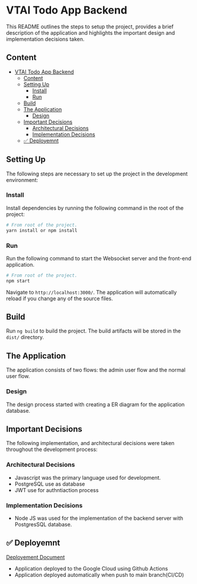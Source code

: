 # VTAI Todo App Backend

This README outlines the steps to setup the project, provides a brief description of the application and highlights the important design and implementation decisions taken.

## Content

- [VTAI Todo App Backend](#vtai-todo-app-backend)
  - [Content](#content)
  - [Setting Up](#setting-up)
    - [Install](#install)
    - [Run](#run)
  - [Build](#build)
  - [The Application](#the-application)
    - [Design](#design)
  - [Important Decisions](#important-decisions)
    - [Architectural Decisions](#architectural-decisions)
    - [Implementation Decisions](#implementation-decisions)
  - [✅ Deployemnt](#-deployemnt)

## Setting Up

The following steps are necessary to set up the project in the development environment:

### Install

Install dependencies by running the following command in the root of the project:

```bash
# From root of the project.
yarn install or npm install
```
### Run

Run the following command to start the Websocket server and the front-end application.

```bash
# From root of the project.
npm start
```
Navigate to `http://localhost:3000/`. The application will automatically reload if you change any of the source files.

## Build

Run `ng build` to build the project. The build artifacts will be stored in the `dist/` directory.

## The Application

The application consists of two flows: the admin user flow and the normal user flow.

### Design

The design process started with creating a ER diagram for the application database.

## Important Decisions

The following implementation, and architectural decisions were taken throughout the development process:

### Architectural Decisions


- Javascript was the primary language used for development.
- PostgreSQL use as database
- JWT use for authntiaction process

### Implementation Decisions

- Node JS was used for the implementation of the backend server with PostgresSQL database.

## ✅ Deployemnt

[Deployement Document]("docs/resources/VTAI%20-%20Todo%20App%20Deployment.pdf")

- Application deployed to the Google Cloud using Github Actions
- Application deployed automatically when push to main branch(CI/CD)
